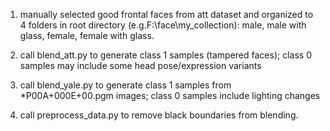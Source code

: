 1. manually selected good frontal faces from att dataset and organized to 4 folders in root directory (e.g.F:\face\my_collection): male, male with glass, female, female with glass.

2. call blend_att.py to generate class 1 samples (tampered faces); class 0 samples may include some head pose/expression variants

3. call blend_yale.py to generate class 1 samples from *P00A+000E+00.pgm images; class 0 samples include lighting changes

4. call preprocess_data.py to remove black boundaries from blending.
